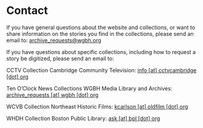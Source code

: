 # Contact

If you have general questions about the website and collections, or want to
share information on the stories you find in the collections, please send an
email to: archive_requests@wgbh.org

If you have questions about specific collections, including how to request a
story be digitized, please send an email
to:

CCTV
Collection
Cambridge Community
Television: 
<a
href=&#109;&#97;&#105;&#108;&#116;&#111;&#58;&#105;&#110;&#102;&#111;&#64;&#99;&#99;&#116;&#118;&#99;&#97;&#109;&#98;&#114;&#105;&#100;&#103;&#101;&#46;&#111;&#114;&#103;>&#105;&#110;&#102;&#111;&#32;&#91;&#97;&#116;&#93;&#32;&#99;&#99;&#116;&#118;&#99;&#97;&#109;&#98;&#114;&#105;&#100;&#103;&#101;&#32;&#91;&#100;&#111;&#116;&#93;&#32;&#111;&#114;&#103;</a>

Ten O’Clock News
Collections
WGBH Media Library and
Archives: 
<a
href=&#109;&#97;&#105;&#108;&#116;&#111;&#58;&#97;&#114;&#99;&#104;&#105;&#118;&#101;&#95;&#114;&#101;&#113;&#117;&#101;&#115;&#116;&#115;&#64;&#119;&#103;&#98;&#104;&#46;&#111;&#114;&#103;>&#97;&#114;&#99;&#104;&#105;&#118;&#101;&#95;&#114;&#101;&#113;&#117;&#101;&#115;&#116;&#115;&#32;&#91;&#97;&#116;&#93;&#32;&#119;&#103;&#98;&#104;&#32;&#91;&#100;&#111;&#116;&#93;&#32;&#111;&#114;&#103;</a>

WCVB
Collection
Northeast Historic
Films: 
<a
href=&#109;&#97;&#105;&#108;&#116;&#111;&#58;&#107;&#99;&#97;&#114;&#108;&#115;&#111;&#110;&#64;&#111;&#108;&#100;&#102;&#105;&#108;&#109;&#46;&#111;&#114;&#103;>&#107;&#99;&#97;&#114;&#108;&#115;&#111;&#110;&#32;&#91;&#97;&#116;&#93;&#32;&#111;&#108;&#100;&#102;&#105;&#108;&#109;&#32;&#91;&#100;&#111;&#116;&#93;&#32;&#111;&#114;&#103;</a>

WHDH
Collection
Boston Public
Library: 
<a
href=&#109;&#97;&#105;&#108;&#116;&#111;&#58;&#97;&#115;&#107;&#64;&#98;&#112;&#108;&#46;&#111;&#114;&#103;>&#97;&#115;&#107;&#32;&#91;&#97;&#116;&#93;&#32;&#98;&#112;&#108;&#32;&#91;&#100;&#111;&#116;&#93;&#32;&#111;&#114;&#103;</a>
